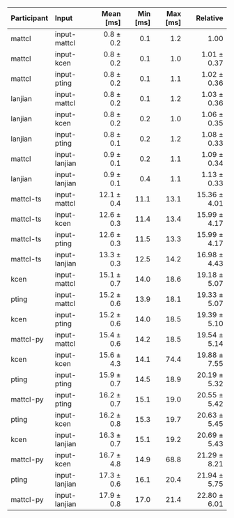 | Participant | Input | Mean [ms] | Min [ms] | Max [ms] | Relative |
|:---|:---|---:|---:|---:|---:|
| mattcl | input-mattcl | 0.8 ± 0.2 | 0.1 | 1.2 | 1.00 |
| mattcl | input-kcen | 0.8 ± 0.2 | 0.1 | 1.0 | 1.01 ± 0.37 |
| mattcl | input-pting | 0.8 ± 0.2 | 0.1 | 1.1 | 1.02 ± 0.36 |
| lanjian | input-mattcl | 0.8 ± 0.2 | 0.1 | 1.2 | 1.03 ± 0.36 |
| lanjian | input-kcen | 0.8 ± 0.2 | 0.2 | 1.0 | 1.06 ± 0.35 |
| lanjian | input-pting | 0.8 ± 0.1 | 0.2 | 1.2 | 1.08 ± 0.33 |
| mattcl | input-lanjian | 0.9 ± 0.1 | 0.2 | 1.1 | 1.09 ± 0.34 |
| lanjian | input-lanjian | 0.9 ± 0.1 | 0.4 | 1.1 | 1.13 ± 0.33 |
| mattcl-ts | input-mattcl | 12.1 ± 0.4 | 11.1 | 13.1 | 15.36 ± 4.01 |
| mattcl-ts | input-kcen | 12.6 ± 0.3 | 11.4 | 13.4 | 15.99 ± 4.17 |
| mattcl-ts | input-pting | 12.6 ± 0.3 | 11.5 | 13.3 | 15.99 ± 4.17 |
| mattcl-ts | input-lanjian | 13.3 ± 0.3 | 12.5 | 14.2 | 16.98 ± 4.43 |
| kcen | input-mattcl | 15.1 ± 0.7 | 14.0 | 18.6 | 19.18 ± 5.07 |
| pting | input-mattcl | 15.2 ± 0.6 | 13.9 | 18.1 | 19.33 ± 5.07 |
| kcen | input-pting | 15.2 ± 0.6 | 14.0 | 18.5 | 19.39 ± 5.10 |
| mattcl-py | input-mattcl | 15.4 ± 0.6 | 14.2 | 18.5 | 19.54 ± 5.14 |
| kcen | input-kcen | 15.6 ± 4.3 | 14.1 | 74.4 | 19.88 ± 7.55 |
| pting | input-pting | 15.9 ± 0.7 | 14.5 | 18.9 | 20.19 ± 5.32 |
| mattcl-py | input-pting | 16.2 ± 0.7 | 15.1 | 19.0 | 20.55 ± 5.42 |
| pting | input-kcen | 16.2 ± 0.8 | 15.3 | 19.7 | 20.63 ± 5.45 |
| kcen | input-lanjian | 16.3 ± 0.7 | 15.1 | 19.2 | 20.69 ± 5.43 |
| mattcl-py | input-kcen | 16.7 ± 4.8 | 14.9 | 68.8 | 21.29 ± 8.21 |
| pting | input-lanjian | 17.3 ± 0.6 | 16.1 | 20.4 | 21.94 ± 5.75 |
| mattcl-py | input-lanjian | 17.9 ± 0.8 | 17.0 | 21.4 | 22.80 ± 6.01 |
